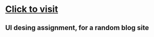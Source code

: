 <h1><a href="https://n8x-blog-spot.vercel.app/">Click to visit</a></h1>

<h2>UI desing assignment, for a random blog site</h2>